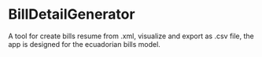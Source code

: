 # BillDetailGenerator
A tool for create bills resume from .xml, visualize and export as .csv file, the app is designed for the ecuadorian bills model.
